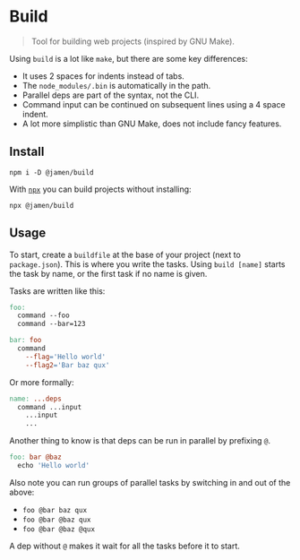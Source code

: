 
# Build

> Tool for building web projects (inspired by GNU Make).

Using `build` is a lot like `make`, but there are some key differences:

 - It uses 2 spaces for indents instead of tabs.
 - The `node_modules/.bin` is automatically in the path.
 - Parallel deps are part of the syntax, not the CLI.
 - Command input can be continued on subsequent lines using a 4 space indent.
 - A lot more simplistic than GNU Make, does not include fancy features.

## Install

```
npm i -D @jamen/build
```

With [`npx`](https://github.com/zkat/npx) you can build projects without installing:

```
npx @jamen/build
```

## Usage

To start, create a `buildfile` at the base of your project (next to `package.json`).  This is where you write the tasks.  Using `build [name]` starts the task by name, or the first task if no name is given.

Tasks are written like this:

```makefile
foo:
  command --foo
  command --bar=123

bar: foo
  command
    --flag='Hello world'
    --flag2='Bar baz qux'
```

Or more formally:

```makefile
name: ...deps
  command ...input
    ...input
    ...
```

Another thing to know is that deps can be run in parallel by prefixing `@`.

```makefile
foo: bar @baz
  echo 'Hello world'
```

Also note you can run groups of parallel tasks by switching in and out of the above:

 - `foo @bar baz qux`
 - `foo @bar @baz qux`
 - `foo @bar @baz @qux`

A dep without `@` makes it wait for all the tasks before it to start.
